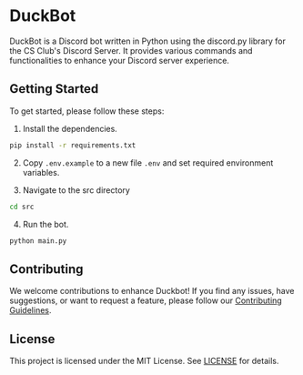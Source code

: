# DuckBot

DuckBot is a Discord bot written in Python using the discord.py library for the CS Club's Discord Server. It provides various commands and functionalities to enhance your Discord server experience.

## Getting Started

To get started, please follow these steps:

1. Install the dependencies.

```bash
pip install -r requirements.txt
```

2. Copy `.env.example` to a new file `.env` and set required environment variables.

3. Navigate to the src directory

```bash
cd src
```

4. Run the bot.

```bash
python main.py
```

## Contributing

We welcome contributions to enhance Duckbot! If you find any issues, have suggestions, or want to request a feature, please follow our [Contributing Guidelines](https://github.com/compsci-adl/.github/blob/main/CONTRIBUTING.md).

## License

This project is licensed under the MIT License.
See [LICENSE](LICENSE) for details.
